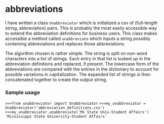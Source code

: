 # abbreviations
I have written a class `Unabbreviator` which is initialized a csv of (full-length string, abbreviation) pairs. This is probably the most easily accessible way to extend the abbreviation definitions for business users. This class makes accessible a method called `unabbreviate` which inputs a string possibly containing abbreviations and replaces those abbreviations.

The algorithm chosen is rather simple. The string is split on non-word characters into a list of strings. Each entry in that list is looked up in the abbreviation definitions and replaced, if present. The lowercase form of the abbreviations are compared with the entries in the dictionary to account for possible variations in capitalization. The expanded list of strings is then concatenated together to create the output string.
 
### Sample usage
`>>>from unabbreviator import Unabbreviator`
`>>>my_unabbreviator = Unabbreviator('abbreviation_definitions.csv')`
`>>>my_unabbreviator.unabbreviate('Ms State Univ-Student Affairs')`
`'Mississippi State University-Student Affairs'`
